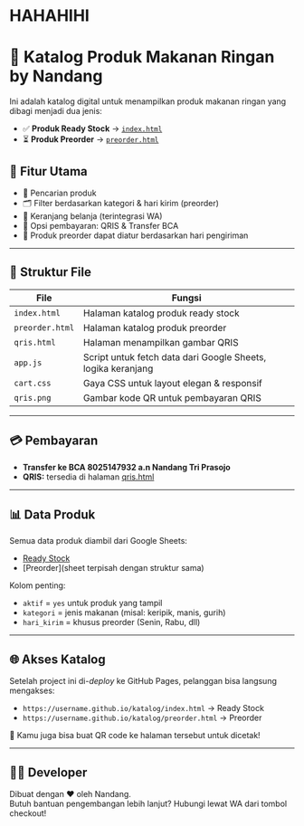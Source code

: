 # HAHAHIHI
# 🍱 Katalog Produk Makanan Ringan by Nandang

Ini adalah katalog digital untuk menampilkan produk makanan ringan yang dibagi menjadi dua jenis:

- ✅ **Produk Ready Stock** → [`index.html`](./index.html)
- ⏳ **Produk Preorder** → [`preorder.html`](./preorder.html)

## 🔧 Fitur Utama

- 🔎 Pencarian produk
- 🗂️ Filter berdasarkan kategori & hari kirim (preorder)
- 🛒 Keranjang belanja (terintegrasi WA)
- 💸 Opsi pembayaran: QRIS & Transfer BCA
- 📆 Produk preorder dapat diatur berdasarkan hari pengiriman

---

## 📄 Struktur File

| File | Fungsi |
|------|--------|
| `index.html` | Halaman katalog produk ready stock |
| `preorder.html` | Halaman katalog produk preorder |
| `qris.html` | Halaman menampilkan gambar QRIS |
| `app.js` | Script untuk fetch data dari Google Sheets, logika keranjang |
| `cart.css` | Gaya CSS untuk layout elegan & responsif |
| `qris.png` | Gambar kode QR untuk pembayaran QRIS |

---

## 💳 Pembayaran

- **Transfer ke BCA 8025147932 a.n Nandang Tri Prasojo**
- **QRIS:** tersedia di halaman [qris.html](./qris.html)

---

## 📊 Data Produk

Semua data produk diambil dari Google Sheets:
- [Ready Stock](https://docs.google.com/spreadsheets/d/15g0UFq0fLNbyORzKiITkLzlRduUSvi6TEFhVqoQOedM/edit#gid=1044556738)
- [Preorder](sheet terpisah dengan struktur sama)

Kolom penting:
- `aktif` = `yes` untuk produk yang tampil
- `kategori` = jenis makanan (misal: keripik, manis, gurih)
- `hari_kirim` = khusus preorder (Senin, Rabu, dll)

---

## 🌐 Akses Katalog

Setelah project ini di-*deploy* ke GitHub Pages, pelanggan bisa langsung mengakses:

- `https://username.github.io/katalog/index.html` → Ready Stock
- `https://username.github.io/katalog/preorder.html` → Preorder

📌 Kamu juga bisa buat QR code ke halaman tersebut untuk dicetak!

---

## 🧑‍💻 Developer

Dibuat dengan ❤ oleh Nandang.  
Butuh bantuan pengembangan lebih lanjut? Hubungi lewat WA dari tombol checkout!


